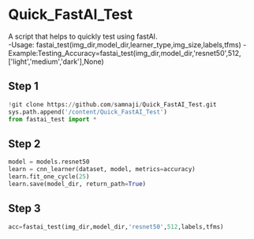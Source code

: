 # Quick_FastAI_Test
A script that helps to quickly test using fastAI.  
-Usage: fastai_test(img_dir,model_dir,learner_type,img_size,labels,tfms) 
-Example:Testing_Accuracy=fastai_test(img_dir,model_dir,'resnet50',512,['light','medium','dark'],None) 
## Step 1
```python
!git clone https://github.com/samnaji/Quick_FastAI_Test.git
sys.path.append('/content/Quick_FastAI_Test')
from fastai_test import *
```

## Step 2
```python
model = models.resnet50
learn = cnn_learner(dataset, model, metrics=accuracy)
learn.fit_one_cycle(25)
learn.save(model_dir, return_path=True)
```
## Step 3
```python
acc=fastai_test(img_dir,model_dir,'resnet50',512,labels,tfms)
```

